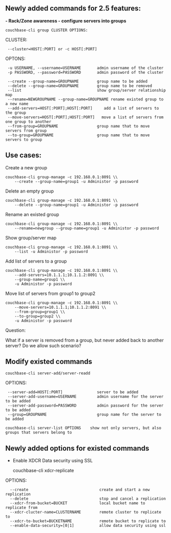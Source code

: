 Newly added commands for 2.5 features:
----------------------------------------

 **- Rack/Zone awareness - configure
   servers into groups**

    couchbase-cli group CLUSTER OPTIONS:

CLUSTER:

     --cluster=HOST[:PORT] or -c HOST[:PORT]

OPTONS:

     -u USERNAME, --username=USERNAME       admin username of the cluster
     -p PASSWORD, --password=PASSWORD       admin password of the cluster

     --create --group-name=GROUPNAME        group name to be added
     --delete --group-name=GROUPNAME        group name to be removed
     --list                                 show group/server relationship map
     --rename=NEWGROUPNAME --group-name=GROUPNAME rename existed group to a new name
     --add-servers=HOST[:PORT];HOST[:PORT]     add a list of servers to the group
     --move-servers=HOST[:PORT];HOST[:PORT]   move a list of servers from one group to another
     --from-group=GROUPNAME                 group name that to move servers from group
     --to-group=GROUPNAME                   group name that to move servers to group


Use cases:
----------

  Create a new group

    couchbase-cli group-manage -c 192.168.0.1:8091 \\
        --create --group-name=group1 -u Administor -p password

  Delete an empty group

    couchbase-cli group-manage -c 192.168.0.1:8091 \\
        --delete --group-name=group1 -u Administor -p password

  Rename an existed group

    couchbase-cli group-manage -c 192.168.0.1:8091 \\
        --rename=newgroup --group-name=group1 -u Administor -p password

  Show group/server map

    couchbase-cli group-manage -c 192.168.0.1:8091 \\
        --list -u Administor -p password

  Add list of servers to a group

    couchbase-cli group-manage -c 192.168.0.1:8091 \\
        --add-servers=10.1.1.1;10.1.1.2:8091 \\
        --group-name=group1 \\
        -u Administor -p password

  Move list of servers from group1 to group2

    couchbase-cli group-manage -c 192.168.0.1:8091 \\
        --move-servers=10.1.1.1;10.1.1.2:8091 \\
        --from-group=group1 \\
        --to-group=group2 \\
        -u Administor -p password

Question:

What if a server is removed from a group, but never added back to another server? Do we allow such scenario?

Modify existed commands
-----------------------

    couchbase-cli server-add/server-readd

OPTIONS:

     --server-add=HOST[:PORT]               server to be added
     --server-add-username=USERNAME         admin username for the server to be added
     --server-add-password=PASSWORD         admin password for the server to be added
     --group=GROUPNAME                      group name for the server to be added

    couchbase-cli server-list OPTIONS    show not only servers, but also groups that servers belong to


Newly added options for existed commands
----------------------------------------

 - Enable XDCR Data security using SSL

    couchbase-cli xdcr-replicate

OPTIONS:

      --create                               create and start a new replication
      --delete                               stop and cancel a replication
      --xdcr-from-bucket=BUCKET              local bucket name to replicate from
      --xdcr-clucter-name=CLUSTERNAME        remote cluster to replicate to
      --xdcr-to-bucket=BUCKETNAME            remote bucket to replicate to
      --enable-data-security=[0|1]           allow data security using ssl
